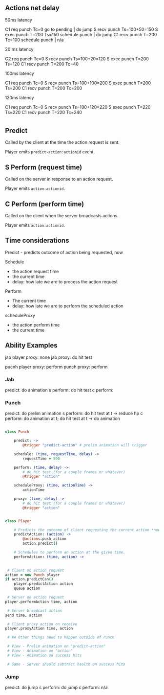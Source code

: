 ## Actions net delay


50ms latency

C1 req		punch		Tc=0			go to pending | do jump
S	recv	punch		Ts=100+50=150
S	exec	punch T=200	Ts=150			schedule punch | do jump
C1	recv	punch T=200	Tc=100			schedule punch | n/a

20 ms latency

C2	req		punch		Tc=0
S	recv	punch		Ts=100+20=120
S	exec	punch T=200	Ts=120
C1	recv	punch T=200	Tc=40


100ms latency

C1	req		punch		Tc=0
S	recv	punch		Ts=100+100=200
S	exec	punch T=200	Ts=200
C1 recv		punch T=200 Tc=200


120ms latency

C1	req		punch		Tc=0
S	recv	punch		Ts=100+120=220
S	exec	punch T=220	Ts=220
C1 recv		punch T=220 Tc=240


#

## Predict
Called by the client at the time the action request is sent.

Player emits `predict-action:actionid` event.

## S Perform (request time)
Called on the server in response to an action request.

Player emits `action:actionid`.

## C Perform (perform time)
Called on the client when the server broadcasts actions.

Player emits `action:actionid`.


## Time considerations

Predict - predicts outcome of action being requested, now

Schedule
 - the action request time
 - the current time
 - delay: how late we are to process the action request

Perform
 - The current time
 - delay: how late we are to perform the scheduled action

scheduleProxy
 - the action perform time
 - the current time

## Ability Examples


jab player proxy: none
jab proxy: do hit test

pucnh player proxy: perform
punch proxy: perform

### Jab


predict: do animation
s perform: do hit test
c perform:

### Punch

predict: do prelim animation
s perform: do hit test at t -> reduce hp
c perform: do animation at t; do hit test at t -> do animation

```coffeescript

class Punch

	predict: ->
		@trigger "predict-action" # prelim animation will trigger

	schedule: (time, requestTime, delay) ->
		requestTime + 500

	perform: (time, delay) ->
		# do hit test (for a couple frames or whatever)
		@trigger "action"

	scheduleProxy: (time, actionTime) ->
		actionTime

	proxy: (time, delay) ->
		# do hit test (for a couple frames or whatever)
		@trigger "action"


class Player

	# Predicts the outcome of client requesting the current action *now*.
	predictAction: (action) ->
		@actions.push action
		action.predict()

	# Schedules to perform an action at the given time.
	performAction: (time, action) ->
		

 # Client on action request
action = new Punch player
if action.predictCan()
	player.predictAction action
	queue action

 # Server on action request
player.performAction time, action

 # Server broadcast action
send time, action

 # Client proxy action on receive
player.proxyAction time, action

 # ## Other things need to happen outside of Punch

 # View - Prelim animation on "predict-action"
 # View - Animation on "action"
 # View - Animation on success hits

 # Game - Server should subtract health on success hits


```

### Jump

predict: do jump
s perform: do jump
c perform: n/a
